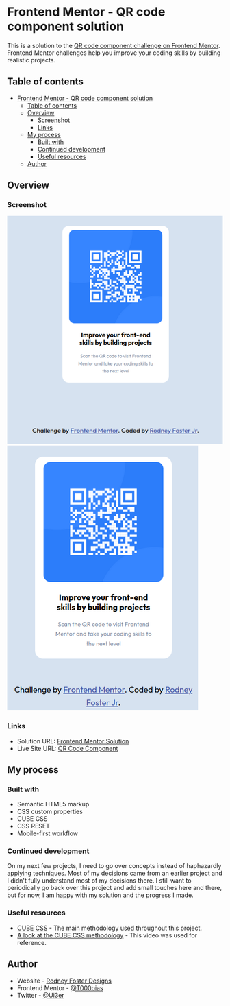 # Frontend Mentor - QR code component solution

This is a solution to the [QR code component challenge on Frontend Mentor](https://www.frontendmentor.io/challenges/qr-code-component-iux_sIO_H). Frontend Mentor challenges help you improve your coding skills by building realistic projects. 

## Table of contents

- [Frontend Mentor - QR code component solution](#frontend-mentor---qr-code-component-solution)
  - [Table of contents](#table-of-contents)
  - [Overview](#overview)
    - [Screenshot](#screenshot)
    - [Links](#links)
  - [My process](#my-process)
    - [Built with](#built-with)
    - [Continued development](#continued-development)
    - [Useful resources](#useful-resources)
  - [Author](#author)

## Overview

### Screenshot

![](./images/Screenshot/Screenshot%20from%202022-05-31%2019-18-55.png)
![](./images/Screenshot/Screenshot%20from%202022-05-28%2022-39-58.png)

### Links

- Solution URL: [ Frontend Mentor Solution](https://your-solution-url.com)
- Live Site URL: [ QR Code Component](https://qr-code-component-frontend-mentor-challenge.vercel.app/)

## My process

### Built with

- Semantic HTML5 markup
- CSS custom properties
- CUBE CSS
- CSS RESET
- Mobile-first workflow

### Continued development

On my next few projects, I need to go over concepts instead of haphazardly applying techniques. Most of my decisions came from an earlier project and I didn't fully understand most of my decisions there. I still want to periodically go back over this project and add small touches here and there, but for now, I am happy with my solution and the progress I made.

### Useful resources

- [CUBE CSS](https://cube.fyi/) - The main methodology used throughout this project.
- [A look at the CUBE CSS methodology](https://www.youtube.com/watch?v=NanhQvnvbR8) - This video was used for reference.

## Author

- Website - [Rodney Foster Designs](https://rodneyfosterdesigns.netlify.app/)
- Frontend Mentor - [@T000bias](https://www.frontendmentor.io/profile/T000bias)
- Twitter - [@Ui3er](https://twitter.com/Ui3er)
